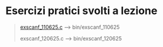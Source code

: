 # Esercizi pratici svolti a lezione

> [exscanf_110625.c](/exscanf_110625.c)  --> bin/exscanf_110625
> 
> exscanf_120625.c  --> bin/exscanf_120625